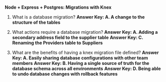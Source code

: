 **Node + Express + Postgres: Migrations with Knex**

1. What is a database migration?
**Answer Key: A. A change to the structure of the tables**

2. What actions require a database migration?
**Answer Key: A. Adding a secondary address field to the supplier table**
**Answer Key: C. Renaming the Providers table to Suppliers**



3. What are the benefits of having a knex migration file defined?
**Answer Key: A. Easily sharing database configurations with other team members**
**Answer Key: B. Having a single source of truth for the database schema across all environments**
**Answer Key: D. Being able to undo database changes with rollback features**

